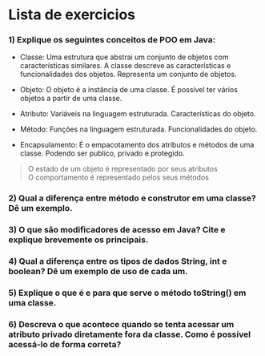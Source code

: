 # Lista de exercicios

### 1) Explique os seguintes conceitos de POO em Java:

- Classe: Uma estrutura que abstrai um conjunto de objetos com características similares. A classe descreve as características e funcionalidades dos objetos. Representa um conjunto de objetos.
  
- Objeto: O objeto é a instância de uma classe. É possível ter vários objetos a partir de uma classe.

- Atributo: Variáveis na linguagem estruturada. Características do objeto.

- Método: Funções na linguagem estruturada. Funcionalidades do objeto.

- Encapsulamento: É o empacotamento dos atributos e métodos de uma classe. Podendo ser publico, privado e protegido.

> O estado de um objeto é representado por seus atributos  
> O comportamento é representado pelos seus métodos

### 2) Qual a diferença entre método e construtor em uma classe? Dê um exemplo.

### 3) O que são modificadores de acesso em Java? Cite e explique brevemente os principais.

### 4) Qual a diferença entre os tipos de dados String, int e boolean? Dê um exemplo de uso de cada um.

### 5) Explique o que é e para que serve o método toString() em uma classe.

### 6) Descreva o que acontece quando se tenta acessar um atributo privado diretamente fora da classe. Como é possível acessá-lo de forma correta?
